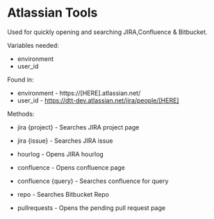 # Atlassian Tools
Used for quickly opening and searching JIRA,Confluence & Bitbucket.

Variables needed:
- environment
- user_id

Found in:
- environment - https://[HERE].atlassian.net/
- user_id - https://dtt-dev.atlassian.net/jira/people/[HERE]

Methods:
- jira {project} - Searches JIRA project page
- jira {issue} - Searches JIRA issue

- hourlog - Opens JIRA hourlog

- confluence - Opens confluence page
- confluence {query} - Searches confluence for query

- repo - Searches Bitbucket Repo
- pullrequests - Opens the pending pull request page
